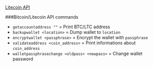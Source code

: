 [Litecoin API](https://litecoin.info/Litecoin_API)

###Bitcoin/Litecoin API commands

* `getaccountaddress ""` = Print BTC/LTC address
* `backupwallet <location>` = Dump wallet to `location`
* `encryptwallet <passphrase>` = Encrypt the wallet with `passphrase`
* `validateaddress <coin_address>` = Print informations about `coin_address`
* `walletpassphrasechange <oldpass> <newpass>` = Change wallet password
